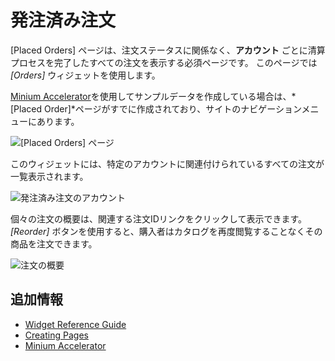 # 発注済み注文

[Placed Orders] ページは、注文ステータスに関係なく、**アカウント** ごとに清算プロセスを完了したすべての注文を表示する必須ページです。 このページでは *[Orders]* ウィジェットを使用します。

[Minium Accelerator](../../starting-a-store/using-the-minium-accelerator-to-jump-start-your-b2b-store.md)を使用してサンプルデータを作成している場合は、*[Placed Order]*ページがすでに作成されており、サイトのナビゲーションメニューにあります。

![[Placed Orders] ページ](./placed-orders/images/01.png)

このウィジェットには、特定のアカウントに関連付けられているすべての注文が一覧表示されます。

![発注済み注文のアカウント](./placed-orders/images/02.png)

個々の注文の概要は、関連する注文IDリンクをクリックして表示できます。 *[Reorder]* ボタンを使用すると、購入者はカタログを再度閲覧することなくその商品を注文できます。

![注文の概要](./placed-orders/images/03.png)

## 追加情報

  - [Widget Reference Guide](../widget-reference.md)
  - [Creating Pages](https://help.liferay.com/hc/en-us/articles/360018171291-Creating-Pages)
  - [Minium Accelerator](../../starting-a-store/using-the-minium-accelerator-to-jump-start-your-b2b-store.md)
